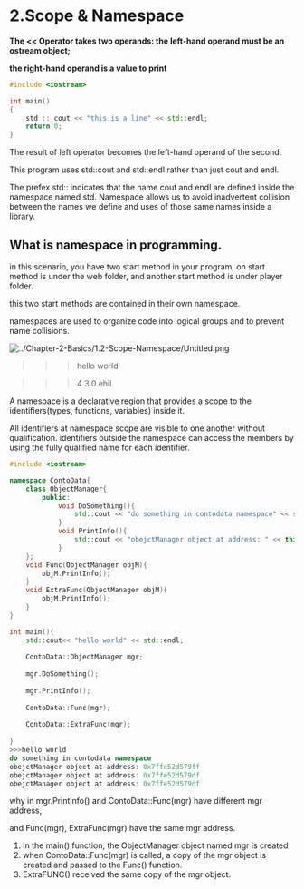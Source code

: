 # 2.Scope & Namespace

**The << Operator takes two operands: the left-hand operand must be an ostream object;** 

**the right-hand operand is a value to print** 

```cpp
#include <iostream>

int main()
{
	std :: cout << "this is a line" << std::endl;
	return 0;
}
```

The result of left operator becomes the left-hand operand of the second.

This program uses std::cout and std::endl rather than just cout and endl.

The prefex std:: indicates that the name cout and endl are defined inside the namespace named std. Namespace allows us to avoid inadvertent collision between the names we define and uses of those same names inside a library.

## What is namespace in programming.

in this scenario, you have two start method in your program, on start method is under the web folder, and another start method is under player folder. 

this two start methods are contained in their own namespace.

namespaces are used to organize code into logical groups and to prevent name collisions.

![../Chapter-2-Basics/1.2-Scope-Namespace/Untitled.png](https://github.com/quincey001/c-Primer-5th-Editor-notes/blob/main/Chapter-2-Basics/1.2-Scope-Namespace/Untitled.png)

>>> hello world 

>>>4 3.0 ehil 

>>>

A namespace is a declarative region that provides a scope to the identifiers(types, functions, variables) inside it.

All identifiers at namespace scope are visible to one another without qualification. identifiers outside the namespace can access the members by using the fully qualified name for each identifier.

```cpp
#include <iostream>

namespace ContoData{
    class ObjectManager{
        public:
            void DoSomething(){
                std::cout << "do something in contodata namespace" << std::endl;
            }
            void PrintInfo(){
                std::cout << "obejctManager object at address: " << this << std::endl;
            }
    };
    void Func(ObjectManager objM){
        objM.PrintInfo();
    }
    void ExtraFunc(ObjectManager objM){
        objM.PrintInfo();
    }
}

int main(){
    std::cout<< "hello world" << std::endl;
    
    ContoData::ObjectManager mgr;
    
    mgr.DoSomething();
    
    mgr.PrintInfo();
    
    ContoData::Func(mgr); 
    
    ContoData::ExtraFunc(mgr); 
    
}
>>>hello world
do something in contodata namespace
obejctManager object at address: 0x7ffe52d579ff
obejctManager object at address: 0x7ffe52d579df
obejctManager object at address: 0x7ffe52d579df
```

why in mgr.PrintInfo() and ContoData::Func(mgr) have different mgr address, 

and Func(mgr), ExtraFunc(mgr) have the same mgr address.

1. in the main() function, the ObjectManager object named mgr is created
2. when ContoData::Func(mgr) is called, a copy of the mgr object is created and passed to the Func() function. 
3. ExtraFUNC() received the same copy of the mgr object.
